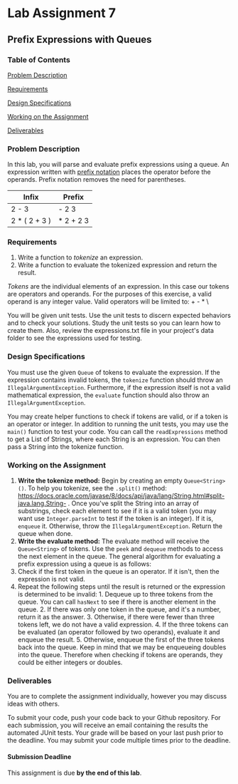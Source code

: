 # Lab Assignment 7
## Prefix Expressions with Queues

### Table of Contents 

[Problem Description](#problem-description)

[Requirements](#requirements)

[Design Specifications](#design-specifications)

[Working on the Assignment](#working-on-the-assignment)

[Deliverables](#deliverables)

### Problem Description
In this lab, you will parse and evaluate prefix expressions using a queue. An expression written with [prefix notation](https://en.wikipedia.org/wiki/Polish_notation) places the operator before the operands. Prefix notation removes the need for parentheses.

| Infix         | Prefix      |
| ------------- | ----------- |
| 2 - 3         | - 2 3       |
| 2 * ( 2 + 3 ) | \* 2 + 2 3  |


### Requirements
1. Write a function to _tokenize_ an expression.
2. Write a function to evaluate the tokenized expression and return the result.

_Tokens_ are the individual elements of an expression. In this case our tokens are operators and operands.  For the purposes of this exercise, a valid operand is any integer value. Valid operators will be limited to: + - \* \\

You will be given unit tests. Use the unit tests to discern expected behaviors and to check your solutions. Study the unit tests so you can learn how to create them. Also, review the expressions.txt file in your project's data folder to see the expressions used for testing.

### Design Specifications
You must use the given ```Queue``` of tokens to evaluate the expression. If the expression contains invalid tokens, the ```tokenize``` function should throw an ```IllegalArgumentException```. Furthermore, if the expression itself is not a valid mathematical expression, the ```evaluate``` function should also throw an ```IllegalArgumentException```.

You may create helper functions to check if tokens are valid, or if a token is an operator or integer.
In addition to running the unit tests, you may use the ```main()``` function to test your code. You can call the ```readExpressions``` method to get a List of Strings, where each String is an expression. You can then pass a String into the tokenize function.

### Working on the Assignment
1. **Write the tokenize method:** Begin by creating an empty ```Queue<String>()```. To help you tokenize, see the ```.split()``` method: https://docs.oracle.com/javase/8/docs/api/java/lang/String.html#split-java.lang.String- . Once you've split the String into an array of substrings, check each element to see if it is a valid token (you may want use ```Integer.parseInt``` to test if the token is an integer). If it is, ```enqueue``` it. Otherwise, throw the ```IllegalArgumentException```. Return the queue when done.
2. **Write the evaluate method:** The evaluate method will receive the ```Queue<String>``` of tokens. Use the ```peek``` and ```dequeue``` methods to access the next element in the queue. The general algorithm for evaluating a prefix expression using a queue is as follows:
  1. Check if the first token in the queue is an operator. If it isn't, then the expression is not valid.
  2. Repeat the following steps until the result is returned or the expression is determined to be invalid:
    1. Dequeue up to three tokens from the queue. You can call ```hasNext``` to see if there is another element in the queue.
    2. If there was only one token in the queue, and it's a number, return it as the answer.
    3. Otherwise, if there were fewer than three tokens left, we do not have a valid expression.
    4. If the three tokens can be evaluated (an operator followed by two operands), evaluate it and enqueue the result.
    5. Otherwise, enqueue the first of the three tokens back into the queue.
 Keep in mind that we may be enqueueing doubles into the queue. Therefore when checking if tokens are operands, they could be either integers or doubles.

### Deliverables
You are to complete the assignment individually, however you may discuss ideas with others.

To submit your code, push your code back to your Github repository. For each submission, you will receive an email containing the results the automated JUnit tests. Your grade will be based on your last push prior to the deadline. You may submit your code multiple times prior to the deadline.

#### Submission Deadline
This assignment is due **by the end of this lab**.
